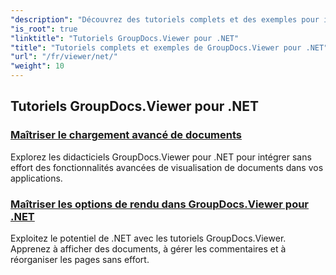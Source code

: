 ```yaml
---
"description": "Découvrez des tutoriels complets et des exemples pour intégrer GroupDocs.Viewer .NET à vos applications. Apprenez des techniques étape par étape pour une gestion documentaire optimisée."
"is_root": true
"linktitle": "Tutoriels GroupDocs.Viewer pour .NET"
"title": "Tutoriels complets et exemples de GroupDocs.Viewer pour .NET"
"url": "/fr/viewer/net/"
"weight": 10
---
```


## Tutoriels GroupDocs.Viewer pour .NET
### [Maîtriser le chargement avancé de documents](./advanced-document-loading/)
Explorez les didacticiels GroupDocs.Viewer pour .NET pour intégrer sans effort des fonctionnalités avancées de visualisation de documents dans vos applications.
### [Maîtriser les options de rendu dans GroupDocs.Viewer pour .NET](./mastering-render-options/)
Exploitez le potentiel de .NET avec les tutoriels GroupDocs.Viewer. Apprenez à afficher des documents, à gérer les commentaires et à réorganiser les pages sans effort.